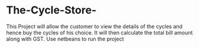 # The-Cycle-Store-
This Project will allow the customer to view the details of the cycles and hence buy the cycles of his choice. It will then calculate the total bill amount along with GST. Use netbeans to run the project
